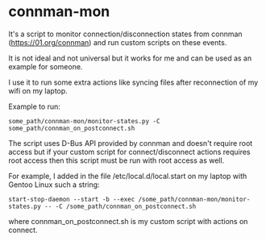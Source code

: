 # connman-mon

It's a script to monitor connection/disconnection states from connman (https://01.org/connman)
and run custom scripts on these events.

It is not ideal and not universal but it works for me and can be used
as an example for someone.

I use it to run some extra actions like syncing files after reconnection of
my wifi on my laptop.

Example to run:
```
some_path/connman-mon/monitor-states.py -C some_path/connman_on_postconnect.sh
```

The script uses D-Bus API provided by connman and doesn't require root access
but if your custom script for connect/disconnect actions requires root access then
this script must be run with root access as well.

For example, I added in the file /etc/local.d/local.start on my laptop with Gentoo Linux
such a string:

```
start-stop-daemon --start -b --exec /some_path/connman-mon/monitor-states.py -- -C /some_path/connman_on_postconnect.sh
```

where connman_on_postconnect.sh is my custom script with actions on connect.